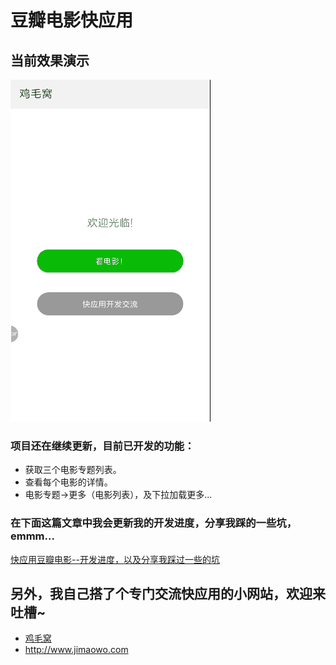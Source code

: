# 豆瓣电影快应用
## 当前效果演示
![image](https://github.com/jimaowo/douban/blob/master/demo.gif)


### 项目还在继续更新，目前已开发的功能：
- 获取三个电影专题列表。
- 查看每个电影的详情。
- 电影专题->更多（电影列表），及下拉加载更多...


### 在下面这篇文章中我会更新我的开发进度，分享我踩的一些坑，emmm...
[快应用豆瓣电影--开发进度，以及分享我踩过一些的坑 ](http://www.jimaowo.com/article/7)


## 另外，我自己搭了个专门交流快应用的小网站，欢迎来吐槽~
- [鸡毛窝](http://www.jimaowo.com)
- http://www.jimaowo.com
